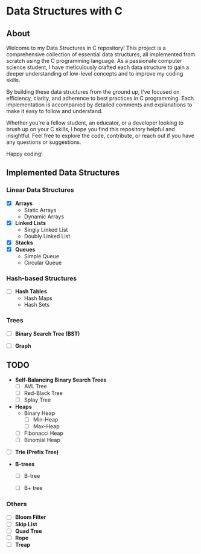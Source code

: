 # Data Structures with C

## About

Welcome to my Data Structures in C repository! This project is a comprehensive collection of essential data structures, all implemented from scratch using the C programming language. As a passionate computer science student, I have meticulously crafted each data structure to gain a deeper understanding of low-level concepts and to improve my coding skills.

By building these data structures from the ground up, I've focused on efficiency, clarity, and adherence to best practices in C programming. Each implementation is accompanied by detailed comments and explanations to make it easy to follow and understand.

Whether you're a fellow student, an educator, or a developer looking to brush up on your C skills, I hope you find this repository helpful and insightful. Feel free to explore the code, contribute, or reach out if you have any questions or suggestions.

Happy coding!


## Implemented Data Structures


### Linear Data Structures
    
- [X] **Arrays**
    - Static Arrays
    - Dynamic Arrays
- [X] **Linked Lists**
    - Singly Linked List
    - Doubly Linked List
- [X] **Stacks**
- [X] **Queues**
    - Simple Queue
    - Circular Queue


### Hash-based Structures

- [ ] **Hash Tables**
    - Hash Maps
    - Hash Sets


### Trees

- [ ] **Binary Search Tree (BST)**
- [ ] **Graph**


## TODO
- **Self-Balancing Binary Search Trees**
    - [ ] AVL Tree
    - [ ] Red-Black Tree
    - [ ] Splay Tree
- **Heaps**
    - Binary Heap
        - [ ] Min-Heap
        - [ ] Max-Heap
    - [ ] Fibonacci Heap
    - [ ] Binomial Heap
- [ ] **Trie (Prefix Tree)**
- **B-trees**
    - [ ] B-tree
    - [ ] B+ tree


### Others
- [ ] **Bloom Filter**
- [ ] **Skip List**
- [ ] **Quad Tree**
- [ ] **Rope**
- [ ] **Treap**
